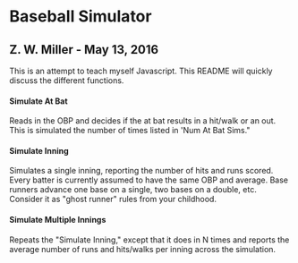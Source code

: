 # Baseball Simulator

## Z. W. Miller - May 13, 2016

This is an attempt to teach myself Javascript. This README will quickly
discuss the different functions.

#### Simulate At Bat

Reads in the OBP and decides if the at bat results in a hit/walk or an out.
This is simulated the number of times listed in 'Num At Bat Sims."

#### Simulate Inning

Simulates a single inning, reporting the number of hits and runs scored. Every
batter is currently assumed to have the same OBP and average. Base runners
advance one base on a single, two bases on a double, etc. Consider it as
"ghost runner" rules from your childhood. 

#### Simulate Multiple Innings

Repeats the "Simulate Inning," except that it does in N times and reports the
average number of runs and hits/walks per inning across the simulation.
